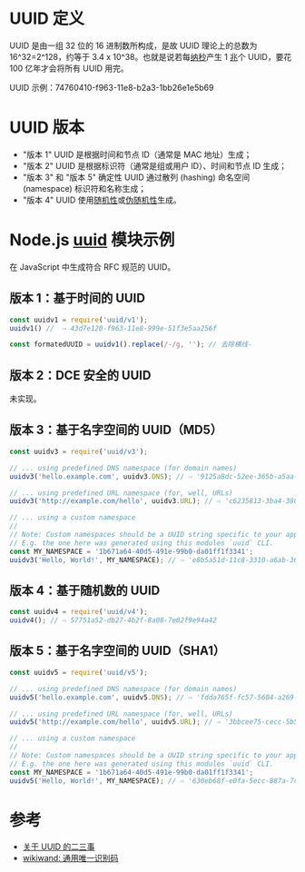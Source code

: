 # UUID 定义

UUID 是由一组 32 位的 16 进制数所构成，是故 UUID 理论上的总数为 16^32=2^128，约等于 3.4 x 10^38。也就是说若每[纳秒](https://www.wikiwand.com/zh-hans/%E7%BA%B3%E7%A7%92)产生 1 [兆](https://www.wikiwand.com/zh-hans/%E5%85%86)个 UUID，要花 100 亿年才会将所有 UUID 用完。

UUID 示例：74760410-f963-11e8-b2a3-1bb26e1e5b69

# UUID 版本

* "版本 1" UUID 是根据时间和节点 ID（通常是 MAC 地址）生成；
* "版本 2" UUID 是根据标识符（通常是组或用户 ID）、时间和节点 ID 生成；
* "版本 3" 和 "版本 5" 确定性 UUID 通过散列 (hashing) 命名空间 (namespace) 标识符和名称生成；
* "版本 4" UUID 使用[随机性](https://www.wikiwand.com/zh-hans/%E9%9A%8F%E6%9C%BA%E6%80%A7)或[伪随机性](https://www.wikiwand.com/zh-hans/%E4%BC%AA%E9%9A%8F%E6%9C%BA%E6%80%A7)生成。



# Node.js [uuid](https://github.com/kelektiv/node-uuid) 模块示例

在 JavaScript 中生成符合 RFC 规范的 UUID。



## 版本 1：基于时间的 UUID

```javascript
const uuidv1 = require('uuid/v1');
uuidv1() //  ⇨ 43d7e120-f963-11e8-999e-51f3e5aa256f

const formatedUUID = uuidv1().replace(/-/g, ''); // 去除横线-
```



## 版本 2：DCE 安全的 UUID

未实现。



## 版本 3：基于名字空间的 UUID（MD5）

```javascript
const uuidv3 = require('uuid/v3');

// ... using predefined DNS namespace (for domain names)
uuidv3('hello.example.com', uuidv3.DNS); // ⇨ '9125a8dc-52ee-365b-a5aa-81b0b3681cf6'

// ... using predefined URL namespace (for, well, URLs)
uuidv3('http://example.com/hello', uuidv3.URL); // ⇨ 'c6235813-3ba4-3801-ae84-e0a6ebb7d138'

// ... using a custom namespace
//
// Note: Custom namespaces should be a UUID string specific to your application!
// E.g. the one here was generated using this modules `uuid` CLI.
const MY_NAMESPACE = '1b671a64-40d5-491e-99b0-da01ff1f3341';
uuidv3('Hello, World!', MY_NAMESPACE); // ⇨ 'e8b5a51d-11c8-3310-a6ab-367563f20686'
```



## 版本 4：基于随机数的 UUID

```javascript
const uuidv4 = require('uuid/v4');
uuidv4(); // ⇨ 57751a52-db27-4b2f-8a08-7e02f9e94a42
```



## 版本 5：基于名字空间的 UUID（SHA1）

```javascript
const uuidv5 = require('uuid/v5');

// ... using predefined DNS namespace (for domain names)
uuidv5('hello.example.com', uuidv5.DNS); // ⇨ 'fdda765f-fc57-5604-a269-52a7df8164ec'

// ... using predefined URL namespace (for, well, URLs)
uuidv5('http://example.com/hello', uuidv5.URL); // ⇨ '3bbcee75-cecc-5b56-8031-b6641c1ed1f1'

// ... using a custom namespace
//
// Note: Custom namespaces should be a UUID string specific to your application!
// E.g. the one here was generated using this modules `uuid` CLI.
const MY_NAMESPACE = '1b671a64-40d5-491e-99b0-da01ff1f3341';
uuidv5('Hello, World!', MY_NAMESPACE); // ⇨ '630eb68f-e0fa-5ecc-887a-7c7a62614681'
```



# 参考

* [关于 UUID 的二三事](https://www.jianshu.com/p/d77f3ef0868a)
* [wikiwand: 通用唯一识别码](https://www.wikiwand.com/zh-hans/%E9%80%9A%E7%94%A8%E5%94%AF%E4%B8%80%E8%AF%86%E5%88%AB%E7%A0%81)





